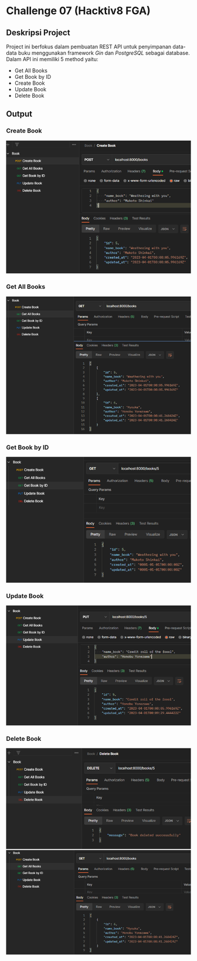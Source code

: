 # Challenge 07 (Hacktiv8 FGA)

## Deskripsi Project
Project ini berfokus dalam pembuatan REST API untuk penyimpanan data-data buku menggunakan framework *Gin* dan *PostgreSQL* sebagai database. Dalam API ini memiliki 5 method yaitu:
- Get All Books
- Get Book by ID
- Create Book
- Update Book
- Delete Book

## Output
### Create Book
![Create Book](https://github.com/dandygardad/dandygardad/blob/master/08_fix/Create.png?raw=true "Create Book")

### Get All Books
![Get All Books](https://github.com/dandygardad/dandygardad/blob/master/08_fix/Get%20All.png?raw=true "Get All Books")

### Get Book by ID
![Get Book by ID](https://github.com/dandygardad/dandygardad/blob/master/08_fix/Get%20ID.png?raw=true "Get Book by ID")

### Update Book
![Update Book](https://github.com/dandygardad/dandygardad/blob/master/08_fix/Update%20book.png?raw=true "Update book")

### Delete Book
![Delete Book](https://github.com/dandygardad/dandygardad/blob/master/08_fix/Delete.png?raw=true "Delete Book")
![Setelah Delete Book](https://github.com/dandygardad/dandygardad/blob/master/08_fix/Setelah%20Delete.png?raw=true "Setelah Delete Book")
